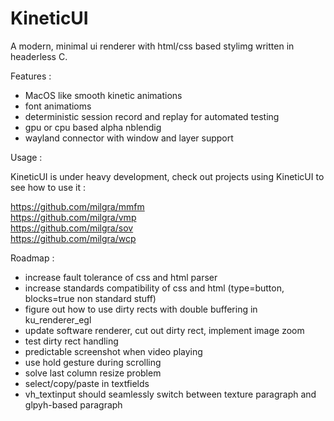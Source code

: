 # KineticUI

A modern, minimal ui renderer with html/css based stylimg written in headerless C.

Features :
- MacOS like smooth kinetic animations
- font animatioms
- deterministic session record and replay for automated testing
- gpu or cpu based alpha nblendig
- wayland connector with window and layer support

Usage :

KineticUI is under heavy development, check out projects using KineticUI to see how to use it :

https://github.com/milgra/mmfm  
https://github.com/milgra/vmp  
https://github.com/milgra/sov  
https://github.com/milgra/wcp  

Roadmap :

- increase fault tolerance of css and html parser
- increase standards compatibility of css and html (type=button, blocks=true non standard stuff)
- figure out how to use dirty rects with double buffering in ku_renderer_egl
- update software renderer, cut out dirty rect, implement image zoom
- test dirty rect handling
- predictable screenshot when video playing
- use hold gesture during scrolling
- solve last column resize problem
- select/copy/paste in textfields
- vh_textinput should seamlessly switch between texture paragraph and glpyh-based paragraph
